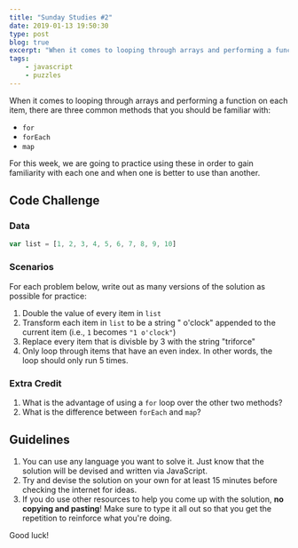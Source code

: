 ```yaml
---
title: "Sunday Studies #2"
date: 2019-01-13 19:50:30
type: post
blog: true
excerpt: "When it comes to looping through arrays and performing a function on each item, there are three common methods that you should be familiar with: for, forEach and map. For this week, we are going to practice using these in order to gain familiarity with each one and when one is better to use than another."
tags:
    - javascript
    - puzzles
---
```


When it comes to looping through arrays and performing a function on each item, there are three common methods that you should be familiar with:

- `for`
- `forEach` 
- `map`

For this week, we are going to practice using these in order to gain familiarity with each one and when one is better to use than another.

## Code Challenge

### Data

```js
var list = [1, 2, 3, 4, 5, 6, 7, 8, 9, 10]
```

### Scenarios

For each problem below, write out as many versions of the solution as possible for practice:

1. Double the value of every item in `list`
1. Transform each item in `list` to be a string " o'clock" appended to the current item (i.e., `1` becomes `"1 o'clock"`)
1. Replace every item that is divisble by 3 with the string "triforce"
1. Only loop through items that have an even index. In other words, the loop should only run 5 times.

### Extra Credit

1. What is the advantage of using a `for` loop over the other two methods?
1. What is the difference between `forEach` and `map`?

## Guidelines

1. You can use any language you want to solve it. Just know that the solution will be devised and written via JavaScript.
1. Try and devise the solution on your own for at least 15 minutes before checking the internet for ideas.
1. If you do use other resources to help you come up with the solution, **no copying and pasting**! Make sure to type it all out so that you get the repetition to reinforce what you're doing.

Good luck!
